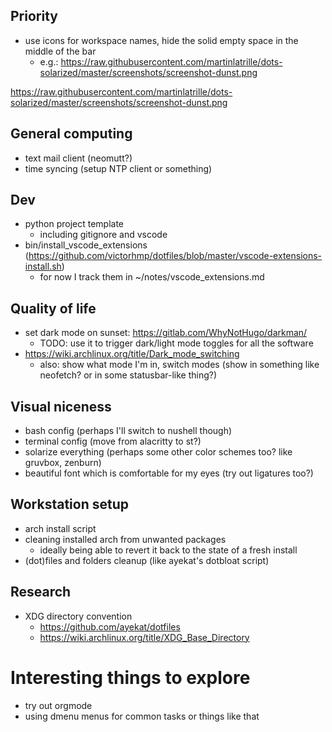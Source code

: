 ## Priority
- use icons for workspace names, hide the solid empty space in the middle of the bar
	- e.g.: https://raw.githubusercontent.com/martinlatrille/dots-solarized/master/screenshots/screenshot-dunst.png


https://raw.githubusercontent.com/martinlatrille/dots-solarized/master/screenshots/screenshot-dunst.png

## General computing
- text mail client (neomutt?)
- time syncing (setup NTP client or something)

## Dev
- python project template
	- including gitignore and vscode
- bin/install_vscode_extensions (https://github.com/victorhmp/dotfiles/blob/master/vscode-extensions-install.sh)
	- for now I track them in ~/notes/vscode_extensions.md

## Quality of life
- set dark mode on sunset: https://gitlab.com/WhyNotHugo/darkman/
	- TODO: use it to trigger dark/light mode toggles for all the software
- https://wiki.archlinux.org/title/Dark_mode_switching
	- also: show what mode I'm in, switch modes (show in something like neofetch? or in some statusbar-like thing?) 

## Visual niceness
- bash config (perhaps I'll switch to nushell though)
- terminal config (move from alacritty to st?)
- solarize everything (perhaps some other color schemes too? like gruvbox, zenburn)
- beautiful font which is comfortable for my eyes (try out ligatures too?)


## Workstation setup
- arch install script
- cleaning installed arch from unwanted packages
	- ideally being able to revert it back to the state of a fresh install
- (dot)files and folders cleanup (like ayekat's dotbloat script)


## Research
- XDG directory convention
	- https://github.com/ayekat/dotfiles
	- https://wiki.archlinux.org/title/XDG_Base_Directory


# Interesting things to explore

- try out orgmode
- using dmenu menus for common tasks or things like that

